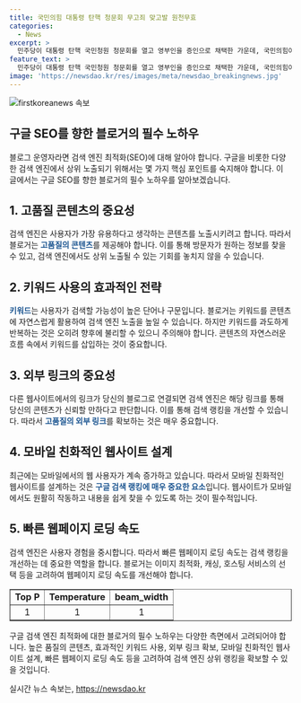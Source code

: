```yaml
---
title: 국민의힘 대통령 탄핵 청문회 무고죄 맞고발 원천무효
categories:
  - News
excerpt: >
  민주당이 대통령 탄핵 국민청원 청문회를 열고 영부인을 증인으로 채택한 가운데, 국민의힘이 반격에 나섰습니다. 국민의힘은 청문회를 원천 무효로 규정하고, 야당이 단독 채택한 탄핵 청원을 비판했습니다. 또한, 증인 출석을 강요할 경우 법사위원장을 고발할 의향을 드러냈고, 민주당은 청문회를 이어갈 예정이라 밝혔습니다. 이에 따라 정치적 공방이 예상됩니다.
feature_text: >
  민주당이 대통령 탄핵 국민청원 청문회를 열고 영부인을 증인으로 채택한 가운데, 국민의힘이 반격에 나섰습니다. 국민의힘은 청문회를 원천 무효로 규정하고, 야당이 단독 채택한 탄핵 청원을 비판했습니다. 또한, 증인 출석을 강요할 경우 법사위원장을 고발할 의향을 드러냈고, 민주당은 청문회를 이어갈 예정이라 밝혔습니다. 이에 따라 정치적 공방이 예상됩니다.
image: 'https://newsdao.kr/res/images/meta/newsdao_breakingnews.jpg'
---
```


<p><img src="https://newsdao.kr/res/images/meta/newsdao_breakingnews.jpg" alt="firstkoreanews 속보" /></p>

<h2>구글 SEO를 향한 블로거의 필수 노하우</h2>

<p data-ke-size="size16">블로그 운영자라면 검색 엔진 최적화(SEO)에 대해 알아야 합니다. 구글을 비롯한 다양한 검색 엔진에서 상위 노출되기 위해서는 몇 가지 핵심 포인트를 숙지해야 합니다. 이 글에서는 구글 SEO를 향한 블로거의 필수 노하우를 알아보겠습니다.</p>

<h2 data-ke-size="size26">1. 고품질 콘텐츠의 중요성</h2>

<p>검색 엔진은 사용자가 가장 유용하다고 생각하는 콘텐츠를 노출시키려고 합니다. 따라서 블로거는 <b><span style="color: #1a5490;">고품질의 콘텐츠</span></b>를 제공해야 합니다. 이를 통해 방문자가 원하는 정보를 찾을 수 있고, 검색 엔진에서도 상위 노출될 수 있는 기회를 놓치지 않을 수 있습니다.</p>

<h2 data-ke-size="size26">2. 키워드 사용의 효과적인 전략</h2>

<p><b><span style="color: #1a5490;">키워드</span></b>는 사용자가 검색할 가능성이 높은 단어나 구문입니다. 블로거는 키워드를 콘텐츠에 자연스럽게 활용하여 검색 엔진 노출을 높일 수 있습니다. 하지만 키워드를 과도하게 반복하는 것은 오히려 향후에 불리할 수 있으니 주의해야 합니다. 콘텐츠의 자연스러운 흐름 속에서 키워드를 삽입하는 것이 중요합니다.</p>

<h2 data-ke-size="size26">3. 외부 링크의 중요성</h2>

<p>다른 웹사이트에서의 링크가 당신의 블로그로 연결되면 검색 엔진은 해당 링크를 통해 당신의 콘텐츠가 신뢰할 만하다고 판단합니다. 이를 통해 검색 랭킹을 개선할 수 있습니다. 따라서 <b><span style="color: #1a5490;">고품질의 외부 링크</span></b>를 확보하는 것은 매우 중요합니다.</p>

<h2 data-ke-size="size26">4. 모바일 친화적인 웹사이트 설계</h2>

<p>최근에는 모바일에서의 웹 사용자가 계속 증가하고 있습니다. 따라서 모바일 친화적인 웹사이트를 설계하는 것은 <b><span style="color: #1a5490;">구글 검색 랭킹에 매우 중요한 요소</span></b>입니다. 웹사이트가 모바일에서도 원활히 작동하고 내용을 쉽게 찾을 수 있도록 하는 것이 필수적입니다.</p>

<h2 data-ke-size="size26">5. 빠른 웹페이지 로딩 속도</h2>

<p>검색 엔진은 사용자 경험을 중시합니다. 따라서 빠른 웹페이지 로딩 속도는 검색 랭킹을 개선하는 데 중요한 역할을 합니다. 블로거는 이미지 최적화, 캐싱, 호스팅 서비스의 선택 등을 고려하여 웹페이지 로딩 속도를 개선해야 합니다.</p>

<table style="width: 100%;" border="1">
<tbody>
<tr>
<td style="text-align: center; height: 17px;"><b>Top P</b></td>
<td style="text-align: center; height: 17px;"><b>Temperature</b></td>
<td style="text-align: center; height: 17px;"><b>beam_width</b></td>
</tr>
<tr>
<td style="text-align: center; height: 17px;">1</td>
<td style="text-align: center; height: 17px;">1</td>
<td style="text-align: center; height: 17px;">1</td>
</tr>
</tbody>
</table>

<p>구글 검색 엔진 최적화에 대한 블로거의 필수 노하우는 다양한 측면에서 고려되어야 합니다. 높은 품질의 콘텐츠, 효과적인 키워드 사용, 외부 링크 확보, 모바일 친화적인 웹사이트 설계, 빠른 웹페이지 로딩 속도 등을 고려하여 검색 엔진 상위 랭킹을 확보할 수 있을 것입니다.</p>
실시간 뉴스 속보는, <a href="https://newsdao.kr" rel="dofollow">https://newsdao.kr</a>


